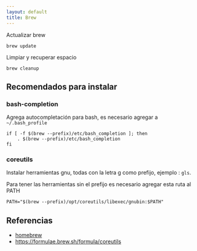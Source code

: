 ```yaml
---
layout: default
title: Brew
---
```

Actualizar brew

    brew update

Limpiar y recuperar espacio

    brew cleanup

## Recomendados para instalar

<script src="https://gist.github.com/juanpabloaj/1177435.js"></script>

### bash-completion
Agrega autocompletación para bash, es necesario agregar a `~/.bash_profile`

    if [ -f $(brew --prefix)/etc/bash_completion ]; then
        . $(brew --prefix)/etc/bash_completion
    fi

### coreutils
Instalar herramientas gnu, todas con la letra g como prefijo, ejemplo : `gls`.

Para tener las herramientas sin el prefijo es necesario agregar esta ruta al PATH

    PATH="$(brew --prefix)/opt/coreutils/libexec/gnubin:$PATH"

## Referencias

* [homebrew](http://mxcl.github.com/homebrew/)
* https://formulae.brew.sh/formula/coreutils
